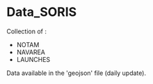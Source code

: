 # Data_SORIS
Collection of :
- NOTAM
- NAVAREA
- LAUNCHES

Data available in the 'geojson' file (daily update).
